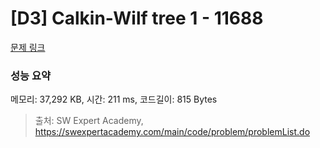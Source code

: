 # [D3] Calkin-Wilf tree 1 - 11688 

[문제 링크](https://swexpertacademy.com/main/code/problem/problemDetail.do?contestProbId=AXgZSOn6ApIDFASW) 

### 성능 요약

메모리: 37,292 KB, 시간: 211 ms, 코드길이: 815 Bytes



> 출처: SW Expert Academy, https://swexpertacademy.com/main/code/problem/problemList.do